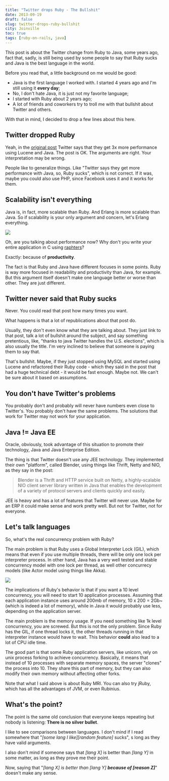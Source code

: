 ```yaml
---
title: "Twitter drops Ruby - The Bullshit"
date: 2013-09-19
draft: false
slug: twitter-drops-ruby-bullshit
city: Joinville
toc: true
tags: [ruby-on-rails, java]
---
```


This post is about the Twitter change from Ruby to Java, some years ago, fact that, sadly, is still being used by some people to say that Ruby sucks and Java is the best language in the world.

Before you read that, a little background on me would be good:

- Java is the first language I worked with. I started 4 years ago and I'm still using it **every day**;
- No, I don't hate Java, it is just not my favorite language;
- I started with Ruby about 2 years ago;
- A lot of friends and coworkers try to troll me with that bullshit about Twitter and others.

With that in mind, I decided to drop a few lines about this here.

## Twitter dropped Ruby

Yeah, in the [original post](https://blog.twitter.com/2011/Twitter-search-now-3x-faster) Twitter says that they get 3x more performance using Lucene and Java. The post is OK. The arguments are right. Your interpretation may be wrong.

People like to generalize things. Like "Twitter says they get more performance with Java, so, Ruby sucks", which is not correct. If it was, maybe you could also use PHP, since Facebook uses it and it works for them.

## Scalability isn't everything

Java is, in fact, more scalable than Ruby. And Erlang is more scalable than Java. So if scalability is your only argument and concern, let's Erlang everything.

![](/public/images/twitter-drops-ruby-bullshit/567e1df8-9b29-4dcc-80e7-50753ce2e891.png)

Oh, are you talking about performance now? Why don't you write your entire application in C using [raphters](https://github.com/DanielWaterworth/Raphters)?

Exactly: because of **productivity**.

The fact is that Ruby and Java have different focuses in some points. Ruby is way more focused in readability and productivity than Java, for example. But this argument itself doesn't make one language better or worse than other. They are just different.

## Twitter never said that Ruby sucks

Never. You could read that post how many times you want.

What happens is that a lot of republications about that post do.

Usually, they don't even know what they are talking about. They just link to that post, talk a lot of bullshit around the subject, and say something pretentious, like, "thanks to java Twitter handles the U.S. elections", which is also usually the title. I'm very inclined to believe that someone is paying them to say that.

That's bullshit. Maybe, if they just stopped using MySQL and started using Lucene and refactored their Ruby code - which they said in the post that had a huge technical debt - it would be fast enough. Maybe not. We can't be sure about it based on assumptions.

## You don't have Twitter's problems

You probably don't and probably will never have numbers even close to Twitter's. You probably don't have the same problems. The solutions that work for Twitter may not work for your application.

## Java != Java EE

Oracle, obviously, took advantage of this situation to promote their technology, Java and Java Enterprise Edition.

The thing is that Twitter doesn't use any JEE technology. They implemented their own "platform", called Blender, using things like Thrift, Netty and NIO, as they say in the post:

> Blender is a Thrift and HTTP service built on Netty, a highly-scalable NIO client server library written in Java that enables the development of a variety of protocol servers and clients quickly and easily.

JEE is heavy and has a lot of features that Twitter will never use. Maybe for an ERP it could make sense and work pretty well. But not for Twitter, not for everyone.

## Let's talk languages

So, what's the real concurrency problem with Ruby?

The main problem is that Ruby uses a Global Interpreter Lock (GIL), which means that even if you use multiple threads, there will be only one lock per interpreter process. In other hand, Java has a very well tested and stable concurrency model with one lock per thread, as well other concurrecy models (like Actor model using things like Akka).

![](/public/images/twitter-drops-ruby-bullshit/eaebed20-d049-4173-aa31-e4f5daaca3b3.png)

The implications of Ruby's behavior is that if you want a 10 level concurrency, you will need to start 10 application processes. Assuming that each application instance uses around 200mb of memory, 10 x 200 = 2Gb~ (which is indeed a lot of memory), while in Java it would probably use less, depending on the application server.

The main problem is the memory usage. If you need something like 1k level concurrency, you are screwed. But this is not the only problem. Since Ruby has the GIL, if one thread locks it, the other threads running in that interpreter instance would have to wait. This behavior **could** also lead to a lot of CPU idle time.

The good part is that some Ruby application servers, like unicorn, rely on unix process forking to achieve concurrency. Basically, it means that instead of 10 processes with separate memory spaces, the server "clones" the process into 10. They share this part of memory, but they can also modify their own memory without affecting other forks.

Note that what I said above is about Ruby MRI. You can also try jRuby, which has all the advantages of JVM, or even Rubinius.

## What's the point?

The point is the same old conclusion that everyone keeps repeating but nobody is listening: **There is no silver bullet**.

I like to see comparisons between languages. I don't mind if I read somewhere that "*[some lang I like][random feature]* sucks", s long as they have valid arguments.

I also don't mind if someone says that *[lang X]* is better than *[lang Y]* in some matter, as long as they prove me their point.

Now, saying that "*[lang X] is better than [lang Y]* ***because of [reason Z]***" doesn't make any sense.

